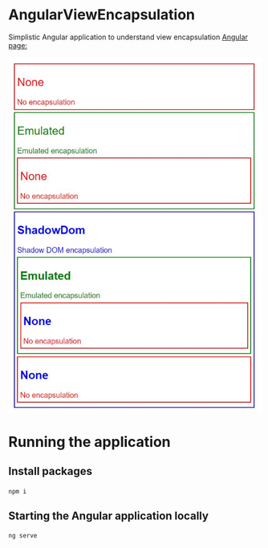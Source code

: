 # AngularViewEncapsulation
 Simplistic Angular application to understand view encapsulation
 [Angular page:](https://angular.io/guide/view-encapsulation)

![Screenshot of Web App](ReadMeImg/Capture.jpg)

# Running the application

## Install packages
`npm i`
## Starting the Angular application locally
`ng serve`